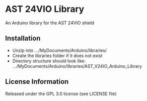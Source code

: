 # AST 24VIO Library

An Arduino library for the AST 24VIO shield

## Installation

* Unzip into .../MyDocuments/Arduino/libraries/
* Create the libraries folder if it does not exist
* Directory structure should look like: .../MyDocuments/Arduino/libraries/AST_V24IO_Arduino_Library

## License Information

Released under the GPL 3.0 license (see LICENSE file)
